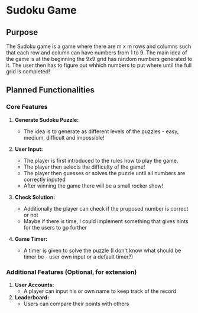 # Sudoku Game

## Purpose
The Sudoku game is a game where there are m x m rows and columns such that each row and column can have numbers from 1 to 9. The main idea of the game is at the beginning the 9x9 grid has random numbers generated to it.
The user then has to figure out whhich numbers to put where until the full grid is completed!




## Planned Functionalities

### Core Features
1. **Generate Sudoku Puzzle:**
   - The idea is to generate as different levels of the puzzles - easy, medium, difficult and impossible!

2. **User Input:**
   - The player is first introduced to the rules how to play the game.
   - The player then selects the difficulty of the game!
   - The player then guesses or solves the puzzle until all numbers are correctly inputed
   - After winning the game there will be a small rocker show!

3. **Check Solution:**
   - Additionally the player can check if the pruposed number is correct or not
   - Maybe if there is time, I could implement something that gives hints for the users to go further

4. **Game Timer:**
   - A timer is given to solve the puzzle (I don't know what should be timer be - user own input or a default timer?)

### Additional Features (Optional, for extension)


1. **User Accounts:**
   - A player can input his or own name to keep track of the record
2. **Leaderboard:**
   - Users can compare their points with others
